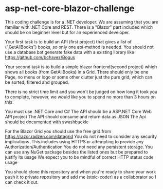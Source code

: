 # asp-net-core-blazor-challenge
This coding challenge is for a .NET developer. We are assuming that you are familiar with .NET Core and REST.
There is a "Blazor" part included which should be on beginner level but for an experienced developer.

Your first task is to build an API (first project) that gives a list of ("GetAllBooks") books, so only one api-method is needed.
You should not use a database bat generate fake data with a existing library like https://github.com/bchavez/Bogus

Your second task is to build a simple blazor frontend(second project) which shows all books (from GetAllBooks) in a Grid.
There should only be one Page, no menu or logo or some other clutter just the pure grid, which can be sorted, filtered and grouped.

There is no strict time limit and you won't be judged on how long it took you to complete, however, we would like you to spend no more than 3 hours on this.

You must use .NET Core and C#
The API should be a ASP.NET Core Web API project
The API should consume and return data as JSON
The Api should be documented with swashbuckle

For the Blazor Grid you should use the free grid from https://razor.radzen.com/datagrid
You do not need to consider any security implications. This includes using HTTPS or attempting to provide any Authorization/Authentication
You do not need any persistent storage. 
You can use any NuGet package besides the listed ones but be prepared to justify its usage
We expect you to be mindful of correct HTTP status code usage

You should clone this repository and when you're ready to share your work push it to private repository and add me (stoic-coder) as a collaborator so I can check it out.

